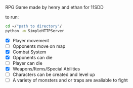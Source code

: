 RPG Game
made by henry and ethan for 11SDD

to run:

```bash
cd ~/"path to directory"/
python -m SimpleHTTPServer
```

- [x] Player movement
- [ ] Opponents move on map
- [x] Combat System
- [x] Opponents can die
- [ ] Player can die
- [x] Weapons/Items/Special Abilities
- [ ] Characters can be created and level up
- [ ] A variety of monsters and or traps are avaliable to fight
